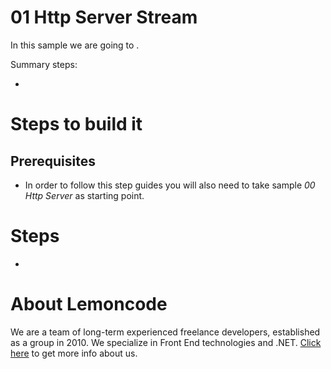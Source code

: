 # 01 Http Server Stream

In this sample we are going to .

Summary steps:

-

# Steps to build it

## Prerequisites

- In order to follow this step guides you will also need to take sample _00 Http Server_ as starting point.

# Steps

-

# About Lemoncode

We are a team of long-term experienced freelance developers, established as a group in 2010.
We specialize in Front End technologies and .NET. [Click here](http://lemoncode.net/services/en/#en-home) to get more info about us.
